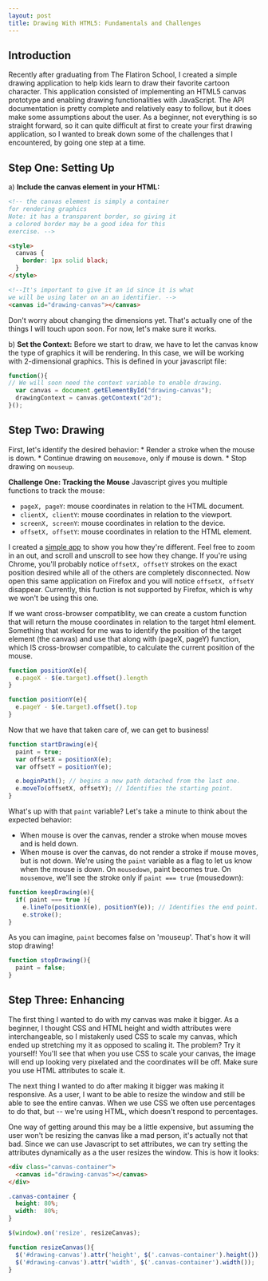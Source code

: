```yaml
---
layout: post
title: Drawing With HTML5: Fundamentals and Challenges
---
```


Introduction
----
Recently after graduating from The Flatiron School, I created a simple drawing application to help kids learn to draw their favorite cartoon character.  This application consisted of implementing an HTML5 canvas prototype and enabling drawing functionalities with JavaScript.  The API documentation is pretty complete and relatively easy to follow, but it does make some assumptions about the user.  As a beginner, not everything is so straight forward, so it can quite difficult at first to create your first drawing application, so I wanted to break down some of the challenges that I encountered, by going one step at a time.

Step One: Setting Up 
----
a) __Include the canvas element in your HTML:__
```html
<!-- the canvas element is simply a container
for rendering graphics
Note: it has a transparent border, so giving it
a colored border may be a good idea for this 
exercise. -->

<style>
  canvas {
    border: 1px solid black;
  }
</style>

<!--It's important to give it an id since it is what
we will be using later on an an identifier. -->
<canvas id="drawing-canvas"></canvas>
```

Don't worry about changing the dimensions yet.  That's actually one of the things I will touch upon soon.  For now, let's make sure it works. 

b) __Set the Context:__
Before we start to draw, we have to let the canvas know the type of graphics it will be rendering.  In this case, we will be working with 2-dimensional graphics.  This is defined in your javascript file:

```javascript
function(){
// We will soon need the context variable to enable drawing.
  var canvas = document.getElementById("drawing-canvas");
  drawingContext = canvas.getContext("2d"); 
}();
```

Step Two: Drawing
----
First, let's identify the desired behavior:
	* Render a stroke when the mouse is down.
	* Continue drawing on ```mousemove```, only if mouse is down.
	* Stop drawing on ```mouseup```.

__Challenge One: Tracking the Mouse__
Javascript gives you multiple functions to track the mouse:
  - ```pageX, pageY```: mouse coordinates in relation to the HTML document. 
  - ```clientX, clientY```: mouse coordinates in relation to the viewport.
  - ```screenX, screenY```: mouse coordinates in relation to the device.
  - ```offsetX, offsetY```: mouse coordinates in relation to the HTML element. 

I created a [simple app](https://github.com/jmsardina/html5-canvas-demo) to show you how they're different.  Feel free to zoom in an out, and scroll and unscroll to see how they change.  If you're using Chrome, you'll probably notice  ```offsetX, offsetY``` strokes on the exact position desired while all of the others are completely disconnected.  Now open this same application on Firefox and you will notice ```offsetX, offsetY``` disappear.  Currently, this fuction is not supported by Firefox, which is why we won't be using this one.

If we want cross-browser compatiblity, we can create a custom function that will return the mouse coordinates in relation to the target html element.  Something that worked for me was to identify the position of the target element (the canvas) and use that along with (pageX, pageY) function, which IS cross-browser compatible, to calculate the current position of the mouse. 

```javascript
function positionX(e){
  e.pageX - $(e.target).offset().length 
}

function positionY(e){
  e.pageY - $(e.target).offset().top
}
```

Now that we have that taken care of, we can get to business!
```javascript
function startDrawing(e){
  paint = true;
  var offsetX = positionX(e);
  var offsetY = positionY(e);

  e.beginPath(); // begins a new path detached from the last one.
  e.moveTo(offsetX, offsetY); // Identifies the starting point.
}
```

What's up with that ```paint``` variable? Let's take a minute to think about the expected behavior:
* When mouse is over the canvas, render a stroke when mouse moves and is held down.
* When mouse is over the canvas, do not render a stroke if mouse moves, but is not down.
We're using the ```paint``` variable as a flag to let us know when the mouse is down.  On ```mousedown```, paint becomes true.  On ```mousemove```, we'll see the stroke only if ```paint === true``` (mousedown):

```javascript
function keepDrawing(e){
  if( paint === true ){
    e.lineTo(positionX(e), positionY(e)); // Identifies the end point.
    e.stroke();
}
```

As you can imagine, ```paint``` becomes false on 'mouseup'. That's how it will stop drawing!

```javascript
function stopDrawing(){
  paint = false;
}
```

Step Three: Enhancing
----
The first thing I wanted to do with my canvas was make it bigger.  As a beginner, I thought CSS and HTML height and width attributes were interchangeable, so I mistakenly used CSS to scale my canvas, which ended up stretching my it as opposed to scaling it.  The problem? Try it yourself!  You'll see that when you use CSS to scale your canvas, the image will end up looking very pixelated and the coordinates will be off.  Make sure you use HTML attributes to scale it. 

The next thing I wanted to do after making it bigger was making it responsive.  As a user, I want to be able to resize the window and still be able to see the entire canvas.  When we use CSS we often use percentages to do that, but -- we're using HTML, which doesn't respond to percentages.

One way of getting around this may be a little expensive, but assuming the user won't be resizing the canvas like a mad person, it's actually not that bad. Since we can use Javascript to set attributes, we can try setting the attributes dynamically as a the user resizes the window.  This is how it looks:

```html
<div class="canvas-container">
  <canvas id="drawing-canvas"></canvas>
</div>
```

```css
.canvas-container {
  height: 80%;
  width:  80%;
} 
```

```javascript
$(window).on('resize', resizeCanvas);

function resizeCanvas(){
  $('#drawing-canvas').attr('height', $('.canvas-container').height());
  $('#drawing-canvas').attr('width', $('.canvas-container').width());
}
```
